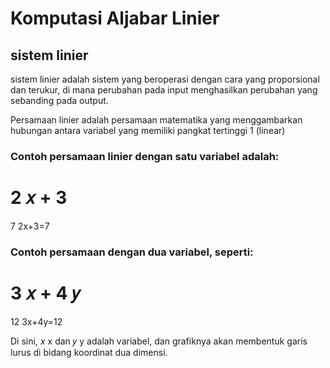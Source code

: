 # Komputasi Aljabar Linier
## sistem linier


sistem linier adalah sistem yang beroperasi dengan cara yang proporsional dan terukur, di mana perubahan pada input menghasilkan perubahan yang sebanding pada output.

Persamaan linier adalah persamaan matematika yang menggambarkan hubungan antara variabel yang memiliki pangkat tertinggi 1 (linear)
### Contoh persamaan linier dengan satu variabel adalah:

2
𝑥
+
3
=
7
2x+3=7

### Contoh persamaan dengan dua variabel, seperti:

3
𝑥
+
4
𝑦
=
12
3x+4y=12

Di sini, 
𝑥
x dan 
𝑦
y adalah variabel, dan grafiknya akan membentuk garis lurus di bidang koordinat dua dimensi.
